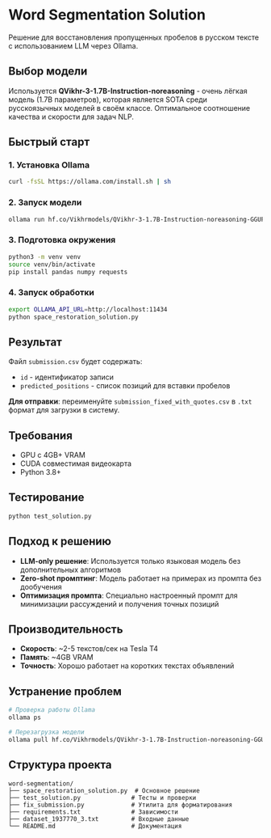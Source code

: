# Word Segmentation Solution

Решение для восстановления пропущенных пробелов в русском тексте с использованием LLM через Ollama.

## Выбор модели

Используется **QVikhr-3-1.7B-Instruction-noreasoning** - очень лёгкая модель (1.7B параметров), которая является SOTA среди русскоязычных моделей в своём классе. Оптимальное соотношение качества и скорости для задач NLP.

## Быстрый старт

### 1. Установка Ollama
```bash
curl -fsSL https://ollama.com/install.sh | sh
```

### 2. Запуск модели
```bash
ollama run hf.co/Vikhrmodels/QVikhr-3-1.7B-Instruction-noreasoning-GGUF:Q4_K_M
```

### 3. Подготовка окружения
```bash
python3 -m venv venv
source venv/bin/activate
pip install pandas numpy requests
```

### 4. Запуск обработки
```bash
export OLLAMA_API_URL=http://localhost:11434
python space_restoration_solution.py
```

## Результат

Файл `submission.csv` будет содержать:
- `id` - идентификатор записи
- `predicted_positions` - список позиций для вставки пробелов

**Для отправки**: переименуйте `submission_fixed_with_quotes.csv` в `.txt` формат для загрузки в систему.

## Требования

- GPU с 4GB+ VRAM
- CUDA совместимая видеокарта
- Python 3.8+

## Тестирование

```bash
python test_solution.py
```

## Подход к решению

- **LLM-only решение**: Используется только языковая модель без дополнительных алгоритмов
- **Zero-shot промптинг**: Модель работает на примерах из промпта без дообучения
- **Оптимизация промпта**: Специально настроенный промпт для минимизации рассуждений и получения точных позиций

## Производительность

- **Скорость**: ~2-5 текстов/сек на Tesla T4
- **Память**: ~4GB VRAM
- **Точность**: Хорошо работает на коротких текстах объявлений

## Устранение проблем

```bash
# Проверка работы Ollama
ollama ps

# Перезагрузка модели
ollama pull hf.co/Vikhrmodels/QVikhr-3-1.7B-Instruction-noreasoning-GGUF:Q4_K_M
```

## Структура проекта

```
word-segmentation/
├── space_restoration_solution.py  # Основное решение
├── test_solution.py              # Тесты и проверки
├── fix_submission.py             # Утилита для форматирования
├── requirements.txt              # Зависимости
├── dataset_1937770_3.txt         # Входные данные
└── README.md                     # Документация
```